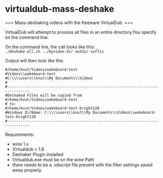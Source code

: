 virtualdub-mass-deshake
=======================


=== Mass-deshaking videos with the freeware VirtualDub. ===

VirtualDub will attempt to process all files in an entire directory.You specify on the command line.

On the command line, the call looks like this:
<code>. ./deshake-all.sh ../myvideo-dir outdir-suffix </code>

Output will then look like this

    #/home/knut/Videos/wakeboard-test
    #Videos\\wakeboard-test
    #C:\\\\users\\knut\\My Documents\\Videos
    #
    #--------------------------------------------------------------------------------
    #Deshaked Files will be copied from
    #/home/knut/Videos/wakeboard-test
    # to:
    #/home/knut/Videos/wakeboard-test-bright128
    #Windows DirName: C:\\\\users\\knut\\My Documents\\Videos\\wakeboard-test-bright128
    #--------------------------------------------------------------------------------

Requirements:
  - wine 1.x
  - Virtualdub > 1.6
  - Deshaker Plugin installed
  - Virtualdub.exe must be on the wine Path
  - there needs to be a .vdscript file present with the filter settings saved away properly.



